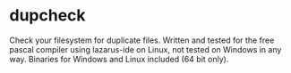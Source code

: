 # dupcheck
Check your filesystem for duplicate files.
Written and tested for the free pascal compiler using lazarus-ide on Linux, not tested on Windows in any way.
Binaries for Windows and Linux included (64 bit only).

